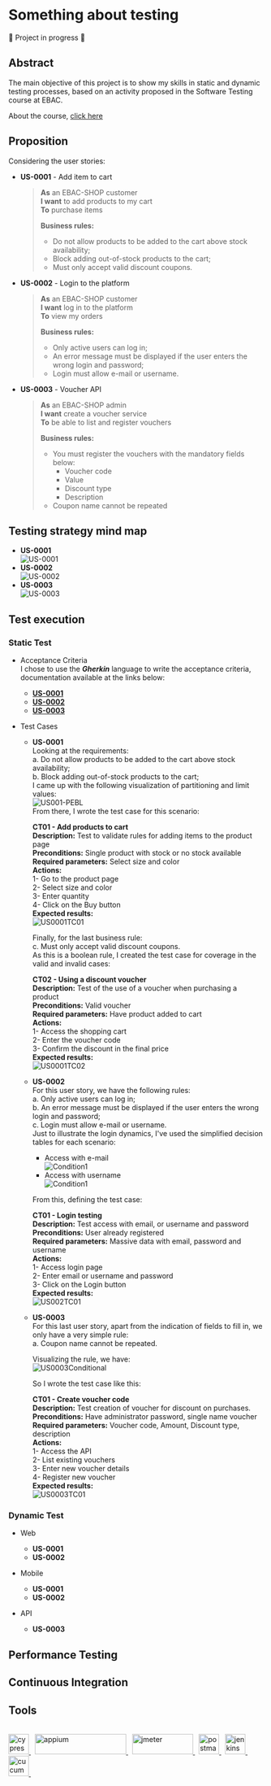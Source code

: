 # Something about testing

:construction: Project in progress :construction:

## Abstract

The main objective of this project is to show my skills in static and dynamic testing processes, based on an activity proposed in the Software Testing course at EBAC.

About the course, [click here](https://ebaconline.com.br/qualidade-de-software)

## Proposition

Considering the user stories:

- **US-0001** - Add item to cart <br>

  > **As** an EBAC-SHOP customer <br>  **I want** to add products to my cart <br>  **To** purchase items <br>
  >
  > **Business rules:**
  >
  > - Do not allow products to be added to the cart above stock availability;
  > - Block adding out-of-stock products to the cart;
  > - Must only accept valid discount coupons.

- **US-0002** - Login to the platform <br>
  > **As** an EBAC-SHOP customer <br>  **I want** log in to the platform <br>  **To** view my orders <br>
  >
  > **Business rules:**
  >
  > - Only active users can log in;
  > - An error message must be displayed if the user enters the wrong login and password;
  > - Login must allow e-mail or username.
- **US-0003** - Voucher API <br>
  > **As** an EBAC-SHOP admin <br>  **I want** create a voucher service <br>  **To** be able to list and register vouchers <br>
  >
  > **Business rules:**
  >
  > - You must register the vouchers with the mandatory fields below:
  >   - Voucher code
  >   - Value
  >   - Discount type
  >   - Description
  > - Coupon name cannot be repeated

## Testing strategy mind map

- **US-0001** <br>
  ![US-0001](img_readme/US-0001.png)
- **US-0002** <br>
  ![US-0002](img_readme/US-0002.png)
- **US-0003** <br>
  ![US-0003](img_readme/US-0003.png)

## Test execution

### Static Test

- Acceptance Criteria <br>
I chose to use the ***Gherkin*** language to write the acceptance criteria, documentation available at the links below: 
  - [**US-0001**](Scenarios/US-0001.feature)
  - [**US-0002**](Scenarios/US-0002.feature)
  - [**US-0003**](Scenarios/US-0003.feature)

- Test Cases
  - **US-0001** <br>
    Looking at the requirements: <br>
    a. Do not allow products to be added to the cart above stock availability;<br>
    b. Block adding out-of-stock products to the cart;<br>
    I came up with the following visualization of partitioning and limit values: <br>
    ![US001-PEBL](img_readme/US001-PEBL.png)
    <br>
    From there, I wrote the test case for this scenario: <br>
    
    **CT01 - Add products to cart** <br>
    **Description:** Test to validate rules for adding items to the product page <br>
    **Preconditions:** Single product with stock or no stock available <br>
    **Required parameters:** Select size and color <br>
    **Actions:** <br>
    1- Go to the product page <br>
    2- Select size and color <br>
    3- Enter quantity <br>
    4- Click on the Buy button <br>
    **Expected results:** <br>
    ![US0001TC01](img_readme/US001TC01.png)
    
    Finally, for the last business rule: <br>
    c. Must only accept valid discount coupons. <br>
    As this is a boolean rule, I created the test case for coverage in the valid and invalid cases: <br>

    **CT02 - Using a discount voucher** <br>
    **Description:** Test of the use of a voucher when purchasing a product <br>
    **Preconditions:** Valid voucher <br>
    **Required parameters:** Have product added to cart <br>
    **Actions:** <br>
    1- Access the shopping cart <br>
    2- Enter the voucher code <br>
    3- Confirm the discount in the final price <br>
    **Expected results:** <br>
    ![US0001TC02](img_readme/US001TC02.png)

  - **US-0002** <br>
    For this user story, we have the following rules: <br>
    a. Only active users can log in; <br>
    b. An error message must be displayed if the user enters the wrong login and password; <br>
    c. Login must allow e-mail or username. <br>
    Just to illustrate the login dynamics, I've used the simplified decision tables for each scenario:
    - Access with e-mail <br>
      ![Condition1](img_readme/US002Conditional1.png) 
    - Access with username <br>
      ![Condition1](img_readme/US002Conditional2.png) 
    
    From this, defining the test case: <br>
    
    **CT01 - Login testing** <br>
    **Description:** Test access with email, or username and password <br>
    **Preconditions:** User already registered <br>
    **Required parameters:** Massive data with email, password and username <br>
    **Actions:** <br>
    1- Access login page <br>
    2- Enter email or username and password <br>
    3- Click on the Login button <br>
    **Expected results:** <br>
    ![US002TC01](img_readme/US002TC01.png)
    
  - **US-0003** <br>
    For this last user story, apart from the indication of fields to fill in, we only have a very simple rule: <br>
    a. Coupon name cannot be repeated. <br>
    
    Visualizing the rule, we have: <br>
    ![US0003Conditional](img_readme/US003Conditional1.png)

    So I wrote the test case like this: <br>

    **CT01 - Create voucher code** <br>
    **Description:** Test creation of voucher for discount on purchases. <br>
    **Preconditions:** Have administrator password, single name voucher <br>
    **Required parameters:** Voucher code, Amount, Discount type, description <br>
    **Actions:** <br>
    1- Access the API <br>
    2- List existing vouchers <br>
    3- Enter new voucher details <br>
    4- Register new voucher <br>
    **Expected results:** <br>
    ![US0003TC01](img_readme/US003TC01.png)

### Dynamic Test

- Web

  - **US-0001**
  - **US-0002**

- Mobile

  - **US-0001**
  - **US-0002**

- API
  - **US-0003**

## Performance Testing

## Continuous Integration

## Tools
<br>
<a href="https://www.cypress.io" target="_blank" rel="noreferrer"> <img src="https://raw.githubusercontent.com/simple-icons/simple-icons/6e46ec1fc23b60c8fd0d2f2ff46db82e16dbd75f/icons/cypress.svg" alt="cypress" width="40" height="40"/> </a> &nbsp;
<a href="https://www.appium.io/" target="_blank" rel="noreferrer"> <img src="https://raw.githubusercontent.com/appium/appium/master/packages/appium/docs/assets/images/appium-logo-horiz.png" alt="appium" width="180" height="40"/> </a> &nbsp;
<a href="https://https://jmeter.apache.org/" target="_blank" rel="noreferrer"> <img src="https://jmeter.apache.org/images/logo.svg" alt="jmeter" width="120" height="40"/> </a> &nbsp;
<a href="https://postman.com" target="_blank" rel="noreferrer"> <img src="https://www.vectorlogo.zone/logos/getpostman/getpostman-icon.svg" alt="postman" width="40" height="40"/> </a> &nbsp;
<a href="https://www.jenkins.io" target="_blank" rel="noreferrer"> <img src="https://www.vectorlogo.zone/logos/jenkins/jenkins-icon.svg" alt="jenkins" width="40" height="40"/> </a> &nbsp;
<a href="https://cucumber.io/" target="_blank" rel="noreferrer"> <img src="https://encrypted-tbn0.gstatic.com/images?q=tbn:ANd9GcQoiEs8iInyRBbmwwGExDQDBF77BJ-Ok54tpxjIHyUxGw&s" alt="cucumber" width="40" height="40"/> </a> &nbsp;
